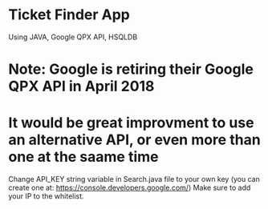 # Ticket Finder App
Using JAVA, Google QPX API, HSQLDB

# Note: Google is retiring their Google QPX API in April 2018
# It would be great improvment to use an alternative API, or even more than one at the saame time

Change API_KEY string variable in Search.java file to your own key (you can create one at: https://console.developers.google.com/)
Make sure to add your IP to the whitelist.

